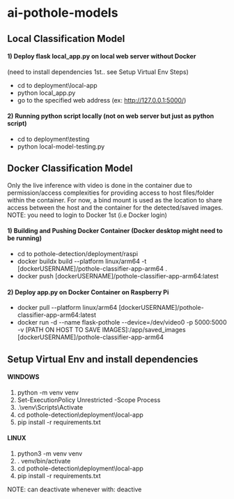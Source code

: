 # ai-pothole-models

## Local Classification Model
#### 1) Deploy flask local_app.py on local web server without Docker 
(need to install dependencies 1st.. see Setup Virtual Env Steps)

- cd to deployment\local-app
- python local_app.py
- go to the specified web address (ex: http://127.0.0.1:5000/)

#### 2) Running python script locally (not on web server but just as python script)
- cd to deployment\testing
- python local-model-testing.py

## Docker Classification Model
Only the live inference with video is done in the container due to permission/access complexities for providing access to host files/folder within the container. For now, a bind mount is used as the location to share access between the host and the container for the detected/saved images. NOTE: you need to login to Docker 1st (i.e Docker login)
#### 1) Building and Pushing Docker Container (Docker desktop might need to be running)
- cd to pothole-detection/deployment/raspi
- docker buildx build --platform linux/arm64 -t [dockerUSERNAME]/pothole-classifier-app-arm64 .
- docker push [dockerUSERNAME]/pothole-classifier-app-arm64:latest

#### 2) Deploy app.py on Docker Container on Raspberry Pi 
- docker pull --platform linux/arm64 [dockerUSERNAME]/pothole-classifier-app-arm64:latest
- docker run -d --name flask-pothole --device=/dev/video0 -p 5000:5000 -v [PATH ON HOST TO SAVE IMAGES]:/app/saved_images [dockerUSERNAME]/pothole-classifier-app-arm64

## Setup Virtual Env and install dependencies
#### WINDOWS
1) python -m venv venv
2) Set-ExecutionPolicy Unrestricted -Scope Process
3) .\venv\Scripts\Activate
4) cd pothole-detection\deployment\local-app
5) pip install -r requirements.txt

#### LINUX
1) python3 -m venv venv
2) . venv/bin/activate
3) cd pothole-detection\deployment\local-app
4) pip install -r requirements.txt

NOTE: can deactivate whenever with: deactive
